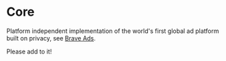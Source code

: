 # Core

Platform independent implementation of the world's first global ad platform built on privacy, see [Brave Ads](https://express.com/brave-ads-launch/).

Please add to it!
